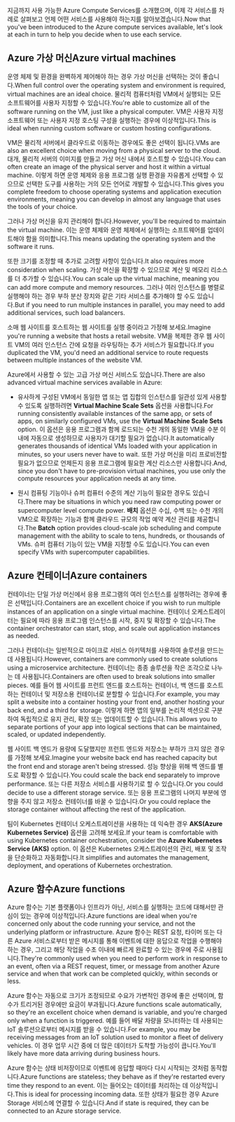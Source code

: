 <span data-ttu-id="c71f7-101">지금까지 사용 가능한 Azure Compute Services를 소개했으며, 이제 각 서비스를 차례로 살펴보고 언제 어떤 서비스를 사용해야 하는지를 알아보겠습니다.</span><span class="sxs-lookup"><span data-stu-id="c71f7-101">Now that you've been introduced to the Azure compute services available, let's look at each in turn to help you decide when to use each service.</span></span>

## <a name="azure-virtual-machines"></a><span data-ttu-id="c71f7-102">Azure 가상 머신</span><span class="sxs-lookup"><span data-stu-id="c71f7-102">Azure virtual machines</span></span>

<span data-ttu-id="c71f7-103">운영 체제 및 환경을 완벽하게 제어해야 하는 경우 가상 머신을 선택하는 것이 좋습니다.</span><span class="sxs-lookup"><span data-stu-id="c71f7-103">When full control over the operating system and environment is required, virtual machines are an ideal choice.</span></span> <span data-ttu-id="c71f7-104">물리적 컴퓨터처럼 VM에서 실행되는 모든 소프트웨어를 사용자 지정할 수 있습니다.</span><span class="sxs-lookup"><span data-stu-id="c71f7-104">You're able to customize all of the software running on the VM, just like a physical computer.</span></span> <span data-ttu-id="c71f7-105">VM은 사용자 지정 소프트웨어 또는 사용자 지정 호스팅 구성을 실행하는 경우에 이상적입니다.</span><span class="sxs-lookup"><span data-stu-id="c71f7-105">This is ideal when running custom software or custom hosting configurations.</span></span>

<span data-ttu-id="c71f7-106">VM은 물리적 서버에서 클라우드로 이동하는 경우에도 좋은 선택이 됩니다.</span><span class="sxs-lookup"><span data-stu-id="c71f7-106">VMs are also an excellent choice when moving from a physical server to the cloud.</span></span> <span data-ttu-id="c71f7-107">대개, 물리적 서버의 이미지를 만들고 가상 머신 내에서 호스트할 수 있습니다.</span><span class="sxs-lookup"><span data-stu-id="c71f7-107">You can often create an image of the physical server and host it within a virtual machine.</span></span> <span data-ttu-id="c71f7-108">이렇게 하면 운영 체제와 응용 프로그램 실행 환경을 자유롭게 선택할 수 있으므로 선택한 도구를 사용하는 거의 모든 언어로 개발할 수 있습니다.</span><span class="sxs-lookup"><span data-stu-id="c71f7-108">This gives you complete freedom to choose operating systems and application execution environments, meaning you can develop in almost any language that uses the tools of your choice.</span></span>

<span data-ttu-id="c71f7-109">그러나 가상 머신을 유지 관리해야 합니다.</span><span class="sxs-lookup"><span data-stu-id="c71f7-109">However, you'll be required to maintain the virtual machine.</span></span> <span data-ttu-id="c71f7-110">이는 운영 체제와 운영 체제에서 실행하는 소프트웨어를 업데이트해야 함을 의미합니다.</span><span class="sxs-lookup"><span data-stu-id="c71f7-110">This means updating the operating system and the software it runs.</span></span> 

<span data-ttu-id="c71f7-111">또한 크기를 조정할 때 추가로 고려할 사항이 있습니다.</span><span class="sxs-lookup"><span data-stu-id="c71f7-111">It also requires more consideration when scaling.</span></span> <span data-ttu-id="c71f7-112">가상 머신을 확장할 수 있으므로 계산 및 메모리 리소스를 더 추가할 수 있습니다.</span><span class="sxs-lookup"><span data-stu-id="c71f7-112">You can scale up the virtual machine, meaning you can add more compute and memory resources.</span></span> <span data-ttu-id="c71f7-113">그러나 여러 인스턴스를 병렬로 실행해야 하는 경우 부하 분산 장치와 같은 기타 서비스를 추가해야 할 수도 있습니다.</span><span class="sxs-lookup"><span data-stu-id="c71f7-113">But if you need to run multiple instances in parallel, you may need to add additional services, such load balancers.</span></span>

<span data-ttu-id="c71f7-114">소매 웹 사이트를 호스트하는 웹 사이트를 실행 중이라고 가정해 보세요.</span><span class="sxs-lookup"><span data-stu-id="c71f7-114">Imagine you're running a website that hosts a retail website.</span></span> <span data-ttu-id="c71f7-115">VM을 복제한 경우 웹 사이트 VM의 여러 인스턴스 간에 요청을 라우팅하는 추가 서비스가 필요합니다.</span><span class="sxs-lookup"><span data-stu-id="c71f7-115">If you duplicated the VM, you'd need an additional service to route requests between multiple instances of the website VM.</span></span>

<span data-ttu-id="c71f7-116">Azure에서 사용할 수 있는 고급 가상 머신 서비스도 있습니다.</span><span class="sxs-lookup"><span data-stu-id="c71f7-116">There are also advanced virtual machine services available in Azure:</span></span>

* <span data-ttu-id="c71f7-117">유사하게 구성된 VM에서 동일한 앱 또는 앱 집합의 인스턴스를 일관성 있게 사용할 수 있도록 실행하려면 **Virtual Machine Scale Sets** 옵션을 사용합니다.</span><span class="sxs-lookup"><span data-stu-id="c71f7-117">For running consistently available instances of the same app, or sets of apps, on similarly configured VMs, use the **Virtual Machine Scale Sets** option.</span></span> <span data-ttu-id="c71f7-118">이 옵션은 응용 프로그램과 함께 로드되는 수천 개의 동일한 VM을 수분 이내에 자동으로 생성하므로 사용자가 대기할 필요가 없습니다.</span><span class="sxs-lookup"><span data-stu-id="c71f7-118">It automatically generates thousands of identical VMs loaded with your application in minutes, so your users never have to wait.</span></span> <span data-ttu-id="c71f7-119">또한 가상 머신을 미리 프로비전할 필요가 없으므로 언제든지 응용 프로그램에 필요한 계산 리소스만 사용합니다.</span><span class="sxs-lookup"><span data-stu-id="c71f7-119">And, since you don't have to pre-provision virtual machines, you use only the compute resources your application needs at any time.</span></span>

* <span data-ttu-id="c71f7-120">원시 컴퓨팅 기능이나 슈퍼 컴퓨터 수준의 계산 기능이 필요한 경우도 있습니다.</span><span class="sxs-lookup"><span data-stu-id="c71f7-120">There may be situations in which you need raw computing power or supercomputer level compute power.</span></span> <span data-ttu-id="c71f7-121">**배치** 옵션은 수십, 수백 또는 수천 개의 VM으로 확장하는 기능과 함께 클라우드 규모의 작업 예약 계산 관리를 제공합니다.</span><span class="sxs-lookup"><span data-stu-id="c71f7-121">The **Batch** option provides cloud-scale job scheduling and compute management with the ability to scale to tens, hundreds, or thousands of VMs.</span></span> <span data-ttu-id="c71f7-122">슈퍼 컴퓨터 기능이 있는 VM을 지정할 수도 있습니다.</span><span class="sxs-lookup"><span data-stu-id="c71f7-122">You can even specify VMs with supercomputer capabilities.</span></span>

## <a name="azure-containers"></a><span data-ttu-id="c71f7-123">Azure 컨테이너</span><span class="sxs-lookup"><span data-stu-id="c71f7-123">Azure containers</span></span>

<span data-ttu-id="c71f7-124">컨테이너는 단일 가상 머신에서 응용 프로그램의 여러 인스턴스를 실행하려는 경우에 좋은 선택입니다.</span><span class="sxs-lookup"><span data-stu-id="c71f7-124">Containers are an excellent choice if you wish to run multiple instances of an application on a single virtual machine.</span></span> <span data-ttu-id="c71f7-125">컨테이너 오케스트레이터는 필요에 따라 응용 프로그램 인스턴스를 시작, 중지 및 확장할 수 있습니다.</span><span class="sxs-lookup"><span data-stu-id="c71f7-125">The container orchestrator can start, stop, and scale out application instances as needed.</span></span>

<span data-ttu-id="c71f7-126">그러나 컨테이너는 일반적으로 마이크로 서비스 아키텍처를 사용하여 솔루션을 만드는 데 사용됩니다.</span><span class="sxs-lookup"><span data-stu-id="c71f7-126">However, containers are commonly used to create solutions using a microservice architecture.</span></span> <span data-ttu-id="c71f7-127">컨테이너는 종종 솔루션을 작은 조각으로 나누는 데 사용됩니다.</span><span class="sxs-lookup"><span data-stu-id="c71f7-127">Containers are often used to break solutions into smaller pieces.</span></span> <span data-ttu-id="c71f7-128">예를 들어 웹 사이트를 프런트 엔드를 호스트하는 컨테이너, 백 엔드를 호스트하는 컨테이너 및 저장소용 컨테이너로 분할할 수 있습니다.</span><span class="sxs-lookup"><span data-stu-id="c71f7-128">For example, you may split a website into a container hosting your front end, another hosting your back end, and a third for storage.</span></span> <span data-ttu-id="c71f7-129">이렇게 하면 앱의 일부를 논리적 섹션으로 구분하여 독립적으로 유지 관리, 확장 또는 업데이트할 수 있습니다.</span><span class="sxs-lookup"><span data-stu-id="c71f7-129">This allows you to separate portions of your app into logical sections that can be maintained, scaled, or updated independently.</span></span>

<span data-ttu-id="c71f7-130">웹 사이트 백 엔드가 용량에 도달했지만 프런트 엔드와 저장소는 부하가 크지 않은 경우를 가정해 보세요.</span><span class="sxs-lookup"><span data-stu-id="c71f7-130">Imagine your website back end has reached capacity but the front end and storage aren't being stressed.</span></span> <span data-ttu-id="c71f7-131">성능 향상을 위해 백 엔드를 별도로 확장할 수 있습니다.</span><span class="sxs-lookup"><span data-stu-id="c71f7-131">You could scale the back end separately to improve performance.</span></span> <span data-ttu-id="c71f7-132">또는 다른 저장소 서비스를 사용하기로 할 수 있습니다.</span><span class="sxs-lookup"><span data-stu-id="c71f7-132">Or you could decide to use a different storage service.</span></span> <span data-ttu-id="c71f7-133">또는 응용 프로그램의 나머지 부분에 영향을 주지 않고 저장소 컨테이너를 바꿀 수 있습니다.</span><span class="sxs-lookup"><span data-stu-id="c71f7-133">Or you could replace the storage container without affecting the rest of the application.</span></span>

 <span data-ttu-id="c71f7-134">팀이 Kubernetes 컨테이너 오케스트레이션을 사용하는 데 익숙한 경우 **AKS(Azure Kubernetes Service)** 옵션을 고려해 보세요.</span><span class="sxs-lookup"><span data-stu-id="c71f7-134">If your team is comfortable with using Kubernetes container orchestration, consider the **Azure Kubernetes Service (AKS)** option.</span></span> <span data-ttu-id="c71f7-135">이 옵션은 Kubernetes 오케스트레이션의 관리, 배포 및 조작을 단순화하고 자동화합니다.</span><span class="sxs-lookup"><span data-stu-id="c71f7-135">It simplifies and automates the management, deployment, and operations of Kubernetes orchestration.</span></span>

## <a name="azure-functions"></a><span data-ttu-id="c71f7-136">Azure 함수</span><span class="sxs-lookup"><span data-stu-id="c71f7-136">Azure functions</span></span>

<span data-ttu-id="c71f7-137">Azure 함수는 기본 플랫폼이나 인프라가 아닌, 서비스를 실행하는 코드에 대해서만 관심이 있는 경우에 이상적입니다.</span><span class="sxs-lookup"><span data-stu-id="c71f7-137">Azure functions are ideal when you're concerned only about the code running your service, and not the underlying platform or infrastructure.</span></span> <span data-ttu-id="c71f7-138">Azure 함수는 REST 요청, 타이머 또는 다른 Azure 서비스로부터 받은 메시지를 통해 이벤트에 대한 응답으로 작업을 수행해야 하는 경우, 그리고 해당 작업을 수초 이내에 빠르게 완료할 수 있는 경우에 주로 사용됩니다.</span><span class="sxs-lookup"><span data-stu-id="c71f7-138">They're commonly used when you need to perform work in response to an event, often via a REST request, timer, or message from another Azure service and when that work can be completed quickly, within seconds or less.</span></span>

<span data-ttu-id="c71f7-139">Azure 함수는 자동으로 크기가 조정되므로 수요가 가변적인 경우에 좋은 선택이며, 함수가 트리거된 경우에만 요금이 부과됩니다.</span><span class="sxs-lookup"><span data-stu-id="c71f7-139">Azure functions scale automatically, so they're an excellent choice when demand is variable, and you're charged only when a function is triggered.</span></span> <span data-ttu-id="c71f7-140">예를 들어 배달 차량을 모니터하는 데 사용되는 IoT 솔루션으로부터 메시지를 받을 수 있습니다.</span><span class="sxs-lookup"><span data-stu-id="c71f7-140">For example, you may be receiving messages from an IoT solution used to monitor a fleet of delivery vehicles.</span></span> <span data-ttu-id="c71f7-141">이 경우 업무 시간 중에 더 많은 데이터가 도착할 가능성이 큽니다.</span><span class="sxs-lookup"><span data-stu-id="c71f7-141">You'll likely have more data arriving during business hours.</span></span>

<span data-ttu-id="c71f7-142">Azure 함수는 상태 비저장이므로 이벤트에 응답할 때마다 다시 시작되는 것처럼 동작합니다.</span><span class="sxs-lookup"><span data-stu-id="c71f7-142">Azure functions are stateless; they behave as if they're restarted every time they respond to an event.</span></span> <span data-ttu-id="c71f7-143">이는 들어오는 데이터를 처리하는 데 이상적입니다.</span><span class="sxs-lookup"><span data-stu-id="c71f7-143">This is ideal for processing incoming data.</span></span> <span data-ttu-id="c71f7-144">또한 상태가 필요한 경우 Azure Storage 서비스에 연결할 수 있습니다.</span><span class="sxs-lookup"><span data-stu-id="c71f7-144">And if state is required, they can be connected to an Azure storage service.</span></span>
